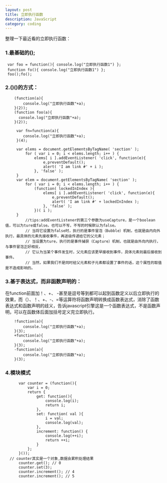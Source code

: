 ```yaml
---
layout: post
title: 立即执行函数
description: JavaScript
category: coding
---
```

整理一下最近看的立即执行函数：

### 1.最基础的();

     var foo = function(){ console.log("立即执行函数1") };
     function fo(){ console.log("立即执行函数1") };
     foo();fo();

### 2.()()的方式：

        (function(a){
            console.log("立即执行函数"+a);
        }(2));
        (function foo(a){
          console.log("立即执行函数"+a);
        }(2));

         var fn=function(a){
            console.log("立即执行函数"+a);
         }(4);

         var elems = document.getElementsByTagName( 'section' );
             for ( var i = 0; i < elems.length; i++ ) {
                 elems[ i ].addEventListener( 'click', function(e){
                     e.preventDefault();
                     alert( 'I am link #' + i );
                 }, 'false' );
         }
         var elem = document.getElementsByTagName( 'section' );
             for ( var i = 0; i < elems.length; i++ ) {
                 (function( lockedInIndex ){
                     elems[ i ].addEventListener( 'click', function(e){
                         e.preventDefault();
                         alert( 'I am link #' + lockedInIndex );
                     }, 'false' );
                 })( i );
         }
             //tips:addEventListener的第三个参数为useCapture，是一个boolean值，可以为ture或false。也可以不写，不写的时候默认为false。
             // 当将它设置为false时，执行的是事件冒泡（Bubble）机制，也就是由内向外执行，最具体的元素先接收事件，再逐级传递给它的父元素；
             // 当设置为ture，执行的是事件捕获（Capture）机制，也就是由外向内执行，与事件冒泡正好相反，
             // 它认为当某个事件发生时，父元素应该更早接收到事件，具体元素则最后接收到事件。
             // 当然，如果我们不是同时给父元素和子元素都设置了事件的话，这个属性的取值是不造成影响的。

### 3.基于表达式，而非函数声明的：
  在function前面加！、+、 -甚至是逗号等到都可以起到函数定义以后立即执行的效果，而（）、！、+、-、=等运算符将函数声明转换成函数表达式，消除了函数表达式和函数声明的歧义，告诉javascript引擎这是一个函数表达式，不是函数声明，可以在函数体后面加括号定义完立即执行。

        !function(a){
            console.log("立即执行函数"+a);
        }(3);
        +function(a){
            console.log("立即执行函数"+a);
        }(3);
        -function(a){
            console.log("立即执行函数"+a);
        }(3);

### 4.模块模式

          var counter = (function(){
              var i = 0;
              return {
                  get: function(){
                      console.log(i);
                      return i;
                  },
                  set: function( val ){
                      i = val;
                      console.log(val);
                  },
                  increment: function() {
                      console.log(++i);
                      return ++i;
                  }
              };
          }());
      // counter其实是一个对象,数据会累积处理结果
          counter.get(); // 0
          counter.set(3);
          counter.increment(); // 4
          counter.increment(); // 5